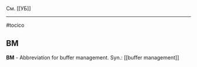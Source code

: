 См. [[УБ]]


<hr/>

#tocico

## BM

<b>BM</b> -  Abbreviation for buffer management.
Syn.: [[buffer management]]



